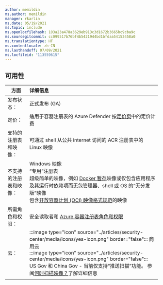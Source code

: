 ```yaml
---
author: memildin
ms.author: memildin
manager: rkarlin
ms.date: 05/19/2021
ms.topic: include
ms.openlocfilehash: 103a23a478a3629eb913c3d1672b3665bc9cba9c
ms.sourcegitcommit: cc099517b76bf4b5421944bd1bfdaa54153458a0
ms.translationtype: HT
ms.contentlocale: zh-CN
ms.lasthandoff: 07/09/2021
ms.locfileid: "113559615"
---
```

## <a name="availability"></a>可用性

|方面|详细信息|
|----|:----|
|发布状态：|正式发布 (GA)|
|定价：|适用于容器注册表的 Azure Defender 按[定价页](../articles/security-center/security-center-pricing.md)中的定价计费|
|支持的注册表和映像：|可通过 shell 从公共 internet 访问的 ACR 注册表中的 Linux 映像|
|不支持的注册表和映像：|Windows 映像<br>“专用”注册表<br>超级简单的映像，例如 [Docker 暂存](https://hub.docker.com/_/scratch/)映像或仅包含应用程序及其运行时依赖项而无包管理器、shell 或 OS 的“无分发版”映像<br>包含[开放容器计划 (OCI) 映像格式规范](https://github.com/opencontainers/image-spec/blob/master/spec.md)的映像|
|所需角色和权限：|安全读取者和 [Azure 容器注册表角色和权限](../articles/container-registry/container-registry-roles.md)|
|云：|:::image type="icon" source="../articles/security-center/media/icons/yes-icon.png" border="false"::: 商用云<br>:::image type="icon" source="../articles/security-center/media/icons/yes-icon.png" border="false"::: US Gov 和 China Gov - 当前仅支持“推送扫描”功能。 参阅[何时扫描映像？](../articles/security-center/defender-for-container-registries-introduction.md#when-are-images-scanned)了解详细信息|
|||
